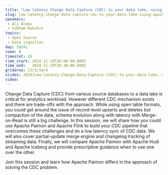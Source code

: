 ```yaml
---
title: "Low latency Change Data Capture (CDC) to your data lake, using Apache Flink and Apache Paimon"
slug: low-latency-change-data-capture-cdc-to-your-data-lake-using-apache-flink-and-apache-paimon
speakers:
 - Ali Alemi
 - Subham Rakshit
topics: 
 - Open Source
 - Data ingestion
day: 20241
room: B
timeslot: 18
time_start: 2024-11-19T20:00:00.000Z
time_end:   2024-11-19T20:30:00.000Z
gridarea: 13/3/14/4
slides: 2024/Low-latency-Change-Data-Capture-(CDC)-to-your-data-lake,-using-Apache-Flink-and-Apache-Paimon.pdf
video:
---
```


Change Data Capture (CDC) from various source databases to a data lake is critical for analytics workload. However different CDC mechanism exists and there are trade-offs with the approach. While using open table formats, you could get around the issue of record-level upserts and deletes but compaction of the data, schema evolution along with latency with Merge-on-Read is still a big challenge. In this session, we will share how you could use Apache Paimon and Apache Flink to build your CDC pipeline that overcomes these challenges and do a low latency sync of CDC data. We will also cover partial-update merge engine and changelog tracking of streaming data. Finally, we will compare Apache Paimon with Apache Hudi and Apache Iceberg and provide prescriptive guidance when to use one over the other.
 
Join this session and learn how Apache Paimon differs in the approach of solving the CDC problem.